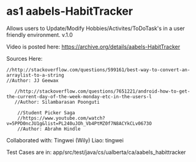 # as1 aabels-HabitTracker

Allows users to Update/Modify Hobbies/Activites/ToDoTask's in a user friendly environment. v.1.0

Video is posted here: https://archive.org/details/aabels-HabitTracker

Sources Here:    

    //http://stackoverflow.com/questions/599161/best-way-to-convert-an-arraylist-to-a-string
    //Author: JJ Geewax
                 
       //http://stackoverflow.com/questions/7651221/android-how-to-get-the-current-day-of-the-week-monday-etc-in-the-users-l
       //Author: Silambarasan Poonguti

        //Student Picker Saga
        //https://www.youtube.com/watch?v=5PPD0ncJU1g&list=PL240uJOh_Vb4PtMZ0f7N8ACYkCLv0673O
        //Author: Abrahm Hindle
Collaborated with: 
    Tingwei (Wily) Liao: tingwei
   
 
Test Cases are in: app/src/test/java/cs/ualberta/ca/aabels_habittracker

